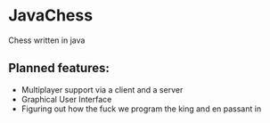 # JavaChess
Chess written in java

## Planned features:
  - Multiplayer support via a client and a server
  - Graphical User Interface
  - Figuring out how the fuck we program the king and en passant in